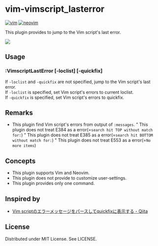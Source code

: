 
# vim-vimscript\_lasterror
[![vim](https://github.com/rbtnn/vim-vimscript_lasterror/workflows/vim/badge.svg)](https://github.com/rbtnn/vim-vimscript_lasterror/actions?query=workflow%3Avim)
[![neovim](https://github.com/rbtnn/vim-vimscript_lasterror/workflows/neovim/badge.svg)](https://github.com/rbtnn/vim-vimscript_lasterror/actions?query=workflow%3Aneovim)

This plugin provides to jump to the Vim script's last error.

![](https://raw.githubusercontent.com/rbtnn/vim-vimscript_lasterror/master/vimscript_lasterror.gif)

## Usage

### :VimscriptLastError [-loclist] [-quickfix]
If `-loclist` and `-quickfix` are not specified, jump to the Vim script's last error.  
If `-loclist` is specified, set Vim script's errors to current loclist.  
If `-quickfix` is specified, set Vim script's errors to quickfix.  

## Remarks

* This plugin find Vim script's errors from output of `:messages`.
" This plugin does not treat E384 as a error(=`search hit TOP without match for:`)
" This plugin does not treat E385 as a error(=`search hit BOTTOM without match for:`)
" This plugin does not treat E553 as a error(=`No more items`)

## Concepts

* This plugin supports Vim and Neovim.
* This plugin does not provide to customize user-settings.
* This plugin provides only one command.

## Inspired by

* [Vim scriptのエラーメッセージをパースしてquickfixに表示する - Qiita](https://qiita.com/tmsanrinsha/items/0787352360997c387e84)

## License

Distributed under MIT License. See LICENSE.
